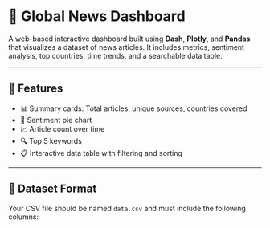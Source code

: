 # 📰 Global News Dashboard

A web-based interactive dashboard built using **Dash**, **Plotly**, and **Pandas** that visualizes a dataset of news articles. It includes metrics, sentiment analysis, top countries, time trends, and a searchable data table.

---

## 🚀 Features

- 📊 Summary cards: Total articles, unique sources, countries covered
- 🥧 Sentiment pie chart
- 📈 Article count over time
- 🔍 Top 5 keywords
- 📋 Interactive data table with filtering and sorting

---

## 📁 Dataset Format

Your CSV file should be named `data.csv` and must include the following columns:

